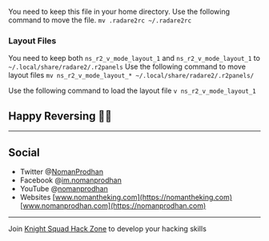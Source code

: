 You need to keep this file in your home directory.
Use the following command to move the file.
`mv .radare2rc ~/.radare2rc`

### Layout Files
You need to keep both `ns_r2_v_mode_layout_1` and `ns_r2_v_mode_layout_1` to `~/.local/share/radare2/.r2panels`
Use the following command to move layout files
`mv ns_r2_v_mode_layout_* ~/.local/share/radare2/.r2panels/`

Use the following command to load the layout file
`v ns_r2_v_mode_layout_1`


Happy Reversing 🤟🤟
---
---
## Social
- Twitter @[NomanProdhan](https://twitter.com/nomanProdhan)
- Facebook @[im.nomanprodhan](https://www.facebook.com/im.nomanprodhan/)
- YouTube @[nomanprodhan](https://www.youtube.com/c/NOMANPRODHAN)
- Websites [www.nomantheking.com](https://nomantheking.com) [www.nomanprodhan.com](https://nomanprodhan.com)
---
Join [Knight Squad Hack Zone](https://hack.knightsquad.org) to develop your hacking skills 